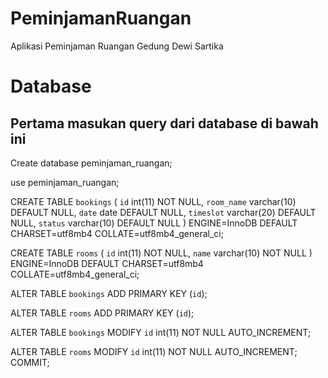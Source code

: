 # PeminjamanRuangan
Aplikasi Peminjaman Ruangan Gedung Dewi Sartika


# Database
## Pertama masukan query dari database di bawah ini

Create database peminjaman_ruangan;

use peminjaman_ruangan;

CREATE TABLE `bookings` (
  `id` int(11) NOT NULL,
  `room_name` varchar(10) DEFAULT NULL,
  `date` date DEFAULT NULL,
  `timeslot` varchar(20) DEFAULT NULL,
  `status` varchar(10) DEFAULT NULL
) ENGINE=InnoDB DEFAULT CHARSET=utf8mb4 COLLATE=utf8mb4_general_ci;

CREATE TABLE `rooms` (
  `id` int(11) NOT NULL,
  `name` varchar(10) NOT NULL
) ENGINE=InnoDB DEFAULT CHARSET=utf8mb4 COLLATE=utf8mb4_general_ci;

ALTER TABLE `bookings`
  ADD PRIMARY KEY (`id`);

ALTER TABLE `rooms`
  ADD PRIMARY KEY (`id`);

ALTER TABLE `bookings`
  MODIFY `id` int(11) NOT NULL AUTO_INCREMENT;

ALTER TABLE `rooms`
  MODIFY `id` int(11) NOT NULL AUTO_INCREMENT;
COMMIT;